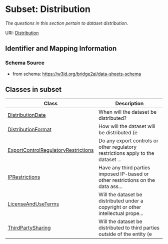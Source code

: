# Subset: Distribution


_The questions in this section pertain to dataset distribution._



URI: [Distribution](Distribution.md)




## Identifier and Mapping Information







### Schema Source


* from schema: https://w3id.org/bridge2ai/data-sheets-schema






























        

        




        











        


        


















        







































































































































## Classes in subset

| Class | Description |
| --- | --- |
| [DistributionDate](DistributionDate.md) | When will the dataset be distributed? |
| [DistributionFormat](DistributionFormat.md) | How will the dataset will be distributed (e |
| [ExportControlRegulatoryRestrictions](ExportControlRegulatoryRestrictions.md) | Do any export controls or other regulatory restrictions apply to the dataset ... |
| [IPRestrictions](IPRestrictions.md) | Have any third parties imposed IP-based or other restrictions on the data ass... |
| [LicenseAndUseTerms](LicenseAndUseTerms.md) | Will the dataset be distributed under a copyright or other intellectual prope... |
| [ThirdPartySharing](ThirdPartySharing.md) | Will the dataset be distributed to third parties outside of the entity (e |














